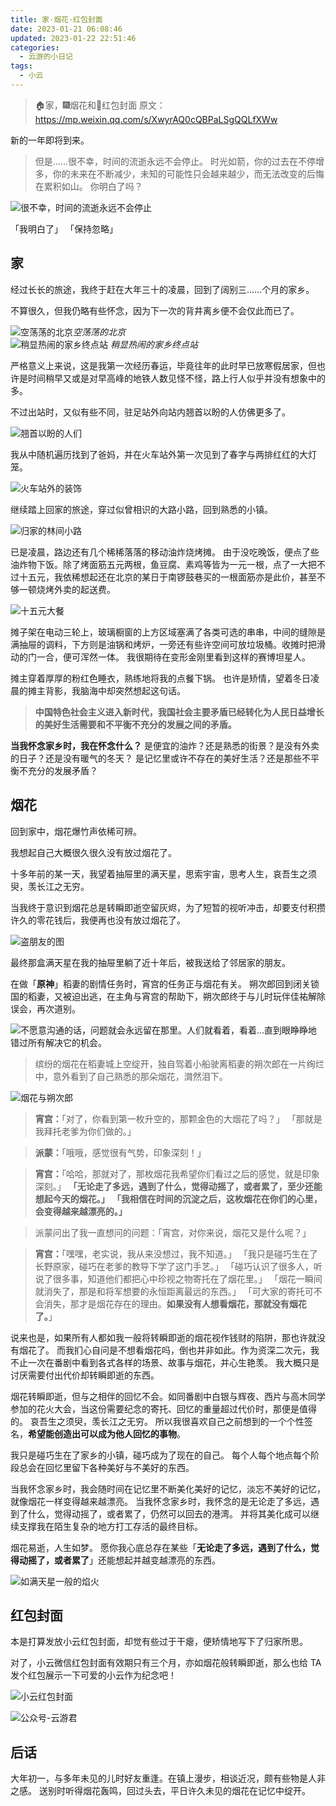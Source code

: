 ```yaml
---
title: 家·烟花·红包封面
date: 2023-01-21 06:08:46
updated: 2023-01-22 22:51:46
categories:
  - 云游的小日记
tags:
  - 小云
---
```


> 🏠家，🎆烟花和🧧红包封面
> 原文：<https://mp.weixin.qq.com/s/XwyrAQ0cQBPaLSgQQLfXWw>

新的一年即将到来。

> 但是……很不幸，时间的流逝永远不会停止。
时光如箭，你的过去在不停增多，你的未来在不断减少，未知的可能性只会越来越少，而无法改变的后悔在累积如山。
你明白了吗？

<!-- more -->

![很不幸，时间的流逝永远不会停止](https://assets.yunyoujun.cn/images/you-know-time-never-stop.jpg)

<div class="flex-center" text="center">
<span cursor-pointer hover="font-serif font-black">「我明白了」</span>
<span cursor-pointer hover="font-serif font-black">「保持忽略」</span>
</div>

## 家

经过长长的旅途，我终于赶在大年三十的凌晨，回到了阔别三……个月的家乡。

不算很久，但我仍略有些怀念，因为下一次的背井离乡便不会仅此而已了。

<div grid="~ cols-2" pb="4">

<div>
<img h="full" src="https://assets.yunyoujun.cn/images/empty-beijing-when-spring.jpg" alt="空荡荡的北京" /><em>空荡荡的北京</em>
</div>

<div>
<img h="full" src="https://assets.yunyoujun.cn/images/a-bit-lively-hometown-station.jpg" alt="稍显热闹的家乡终点站" />
<em>稍显热闹的家乡终点站</em>
</div>

</div>

严格意义上来说，这是我第一次经历春运，毕竟往年的此时早已放寒假居家，但也许是时间稍早又或是对早高峰的地铁人数见怪不怪，路上行人似乎并没有想象中的多。

不过出站时，又似有些不同，驻足站外向站内翘首以盼的人仿佛更多了。

![翘首以盼的人们](https://assets.yunyoujun.cn/images/people-who-are-waiting.jpg)

我从中随机遍历找到了爸妈，并在火车站外第一次见到了春字与两排红红的大灯笼。

![火车站外的装饰](https://assets.yunyoujun.cn/images/decoration-out-of-train-station.jpg)

继续踏上回家的旅途，穿过似曾相识的大路小路，回到熟悉的小镇。

![归家的林间小路](https://assets.yunyoujun.cn/images/small-path-to-home.jpg)

已是凌晨，路边还有几个稀稀落落的移动油炸烧烤摊。
由于没吃晚饭，便点了些油炸物下饭。除了烤面筋五元两根，鱼豆腐、素鸡等皆为一元一根，点了一大把不过十五元，我依稀想起还在北京的某日于南锣鼓巷买的一根面筋亦是此价，甚至不够一顿烧烤外卖的起送费。

![十五元大餐](https://assets.yunyoujun.cn/images/fifteen-yuan-big-deal-youzha.jpg)

摊子架在电动三轮上，玻璃橱窗的上方区域塞满了各类可选的串串，中间的缝隙是满抽屉的调料，下方则是油锅和烤炉，一旁还有些许空间可放垃圾桶。收摊时把滑动的门一合，便可浑然一体。
我很期待在变形金刚里看到这样的赛博坦星人。

摊主穿着厚厚的粉红色睡衣，熟练地将我的点餐下锅。
也许是矫情，望着冬日凌晨的摊主背影，我脑海中却突然想起这句话。

> <strong>中国特色社会主义进入新时代，我国社会主要矛盾已经转化为人民日益增长的美好生活需要和不平衡不充分的发展之间的矛盾。</strong>

**当我怀念家乡时，我在怀念什么？**
是便宜的油炸？还是熟悉的街景？是没有外卖的日子？还是没有暖气的冬天？
是记忆里或许不存在的美好生活？还是那些不平衡不充分的发展矛盾？

## 烟花

回到家中，烟花爆竹声依稀可辨。

我想起自己大概很久很久没有放过烟花了。

十多年前的某一天，我望着抽屉里的满天星，思索宇宙，思考人生，哀吾生之须臾，羡长江之无穷。

当我终于意识到烟花总是转瞬即逝空留灰烬，为了短暂的视听冲击，却要支付积攒许久的零花钱后，我便再也没有放过烟花了。

![盗朋友的图](https://assets.yunyoujun.cn/images/starry-sky-firework-from-friend.jpg)

最终那盒满天星在我的抽屉里躺了近十年后，被我送给了邻居家的朋友。

在做「**原神**」稻妻的剧情任务时，宵宫的任务正与烟花有关。
朔次郎回到闭关锁国的稻妻，又被迫出逃，在主角与宵宫的帮助下，朔次郎终于与儿时玩伴佳祐解除误会，再次道别。

![不愿意沟通的话，问题就会永远留在那里。人们就看着，看着…直到眼睁睁地错过所有解决它的机会。](https://assets.yunyoujun.cn/images/question-will-be-left-without-communication.jpg)

> 缤纷的烟花在稻妻城上空绽开，独自驾着小船驶离稻妻的朔次郎在一片绚烂中，意外看到了自己熟悉的那朵烟花，潸然泪下。

![烟花与朔次郎](https://assets.yunyoujun.cn/images/fireworks-and-shuocilang.jpg)

> **宵宫：**「对了，你看到第一枚升空的，那颗金色的大烟花了吗？」
> 「那就是我拜托老爹为你们做的。」

> **派蒙：**「哦哦，感觉很有气势，印象深刻！」

> **宵宫：**「哈哈，那就对了，那枚烟花我希望你们看过之后的感觉，就是印象深刻。」
**「无论走了多远，遇到了什么，觉得动摇了，或者累了，至少还能想起今天的烟花。」**
**「我相信在时间的沉淀之后，这枚烟花在你们的心里，会变得越来越漂亮的。」**

> 派蒙问出了我一直想问的问题：「宵宫，对你来说，烟花又是什么呢？」

> **宵宫：**「嘿嘿，老实说，我从来没想过，我不知道。」
「我只是碰巧生在了长野原家，碰巧在老爹的教导下学了这门手艺。」
「碰巧认识了很多人，听说了很多事，知道他们都把心中珍视之物寄托在了烟花里。」
「烟花一瞬间就消失了，那是和将军想要的永恒距离最远的东西。」
「可大家的寄托可不会消失，那才是烟花存在的理由。**如果没有人想看烟花，那就没有烟花了。**」

说来也是，如果所有人都如我一般将转瞬即逝的烟花视作钱财的陷阱，那也许就没有烟花了。
而我扪心自问是不想看烟花吗，倒也并非如此。作为资深二次元，我不止一次在番剧中看到各式各样的场景、故事与烟花，并心生艳羡。
我大概只是讨厌需要付出代价却转瞬即逝的东西。

烟花转瞬即逝，但与之相伴的回忆不会。如同番剧中白银与辉夜、西片与高木同学参加的花火大会，当这份需要纪念的寄托、回忆的重量超过代价时，那便是值得的。
哀吾生之须臾，羡长江之无穷。
所以我很喜欢自己之前想到的一个个性签名，**希望能创造出可以成为他人回忆的事物**。

我只是碰巧生在了家乡的小镇，碰巧成为了现在的自己。
每个人每个地点每个阶段总会在回忆里留下各种美好与不美好的东西。

当我怀念家乡时，我会随时间在记忆里不断美化美好的记忆，淡忘不美好的记忆，就像烟花一样变得越来越漂亮。
当我怀念家乡时，我怀念的是无论走了多远，遇到了什么，觉得动摇了，或者累了，仍然可以回去的港湾。
并将其美化成可以继续支撑我在陌生复杂的地方打工存活的最终目标。

烟花易逝，人生如梦。
愿你我心底总存在某些「**无论走了多远，遇到了什么，觉得动摇了，或者累了**」还能想起并越变越漂亮的东西。

![如满天星一般的焰火](https://assets.yunyoujun.cn/images/small-fireworks-like-starry-sky.jpg)

## 红包封面

本是打算发放小云红包封面，却觉有些过于干瘪，便矫情地写下了归家所思。

对了，小云微信红包封面有效期只有三个月，亦如烟花般转瞬即逝，那么也给 TA 发个红包展示一下可爱的小云作为纪念吧！

![小云红包封面](https://assets.yunyoujun.cn/images/xiaoyun-red-bag-cover.jpg)

![公众号-云游君](https://cdn.yunyoujun.cn/img/about/white-qrcode-and-search.jpg)

## 后话

大年初一，与多年未见的儿时好友重逢。在镇上漫步，相谈近况，颇有些物是人非之感。
送别时听得烟花轰鸣，回过头去，平日许久未见的烟花在记忆中绽开。
